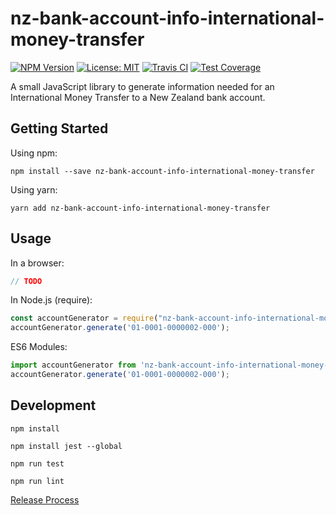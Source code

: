 # nz-bank-account-info-international-money-transfer

[![NPM Version][npm-image]][npm-url]
[![License: MIT][license-image]][license-url]
[![Travis CI][travis-image]][travis-url]
[![Test Coverage][coveralls-image]][coveralls-url]

A small JavaScript library to generate information needed for an International Money Transfer to a New Zealand bank account.

## Getting Started

Using npm:
```
npm install --save nz-bank-account-info-international-money-transfer
```

Using yarn:
```
yarn add nz-bank-account-info-international-money-transfer
```

## Usage

In a browser: 
```javascript
// TODO
```

In Node.js (require):
```javascript
const accountGenerator = require("nz-bank-account-info-international-money-transfer")
accountGenerator.generate('01-0001-0000002-000');
```

ES6 Modules:
```javascript
import accountGenerator from 'nz-bank-account-info-international-money-transfer';
accountGenerator.generate('01-0001-0000002-000');
```

## Development

`npm install`

`npm install jest --global`

`npm run test`

`npm run lint`

[Release Process](RELEASE-PROCESS.md)

[npm-image]: https://img.shields.io/npm/v/nz-bank-account-info-international-money-transfer.svg
[npm-url]: https://www.npmjs.com/package/nz-bank-account-info-international-money-transfer
[license-image]: https://img.shields.io/badge/License-MIT-green.svg
[license-url]: https://opensource.org/licenses/MIT
[travis-image]: https://img.shields.io/travis/chris-pilcher/nz-bank-account-info-international-money-transfer/develop.svg
[travis-url]: https://travis-ci.org/chris-pilcher/nz-bank-account-info-international-money-transfer
[coveralls-image]: https://coveralls.io/repos/github/chris-pilcher/nz-bank-account-info-international-money-transfer/badge.svg?branch=develop
[coveralls-url]: https://coveralls.io/r/chris-pilcher/nz-bank-account-info-international-money-transfer
